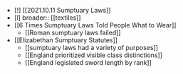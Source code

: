 - [!] [[2021.10.11 Sumptuary Laws]] 
- [l] broader:: [[textiles]]
- [[6 Times Sumptuary Laws Told People What to Wear]]
	* [[Roman sumptuary laws failed]]
- [[Elizabethan Sumptuary Statutes]]
	* [[sumptuary laws had a variety of purposes]]
	* [[England prioritized visible class distinctions]]
	* [[England legislated sword length by rank]]
